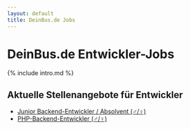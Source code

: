 ```yaml
---
layout: default
title: DeinBus.de Jobs
---
```


# DeinBus.de Entwickler-Jobs

{% include intro.md %}

## Aktuelle Stellenangebote für Entwickler

 * [Junior Backend-Entwickler / Absolvent (♂/♀)](/cooler)
 * [PHP-Backend-Entwickler (♂/♀)](/besser)
